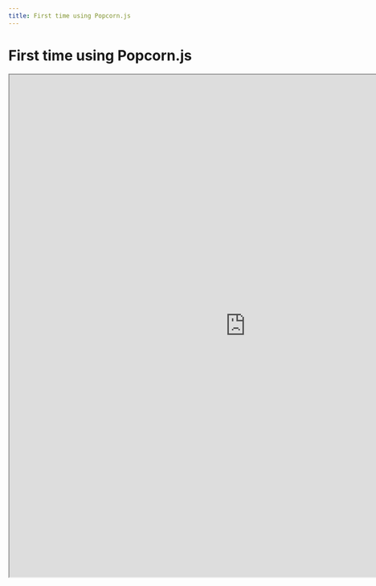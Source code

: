 ```yaml
---
title: First time using Popcorn.js
---
```

# First time using Popcorn.js #

<iframe src="http://dev.popcornjs.org/popcorndocs/index.html" width="940" height="1000"></iframe>
